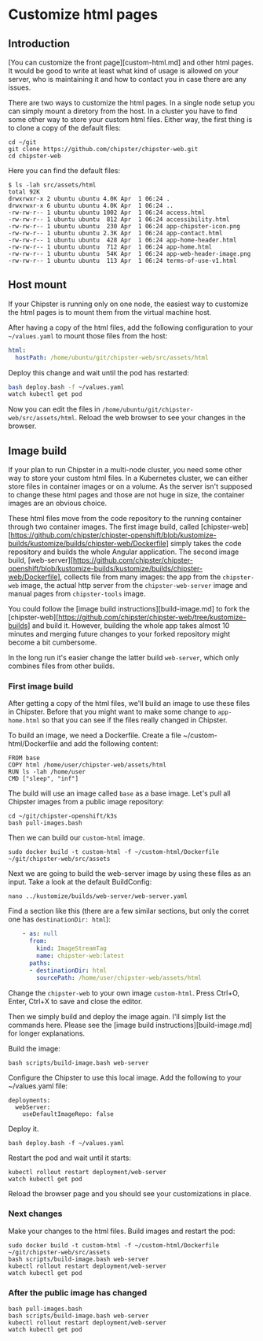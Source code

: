 # Customize html pages
## Introduction

[You can customize the front page][custom-html.md] and other html pages. It would be good to write at least 
what kind of usage is allowed on your server, who is maintaining it and how to contact you in case there
are any issues.

There are two ways to customize the html pages. In a single node setup you can simply mount a diretory from the host. In a cluster you have to find some other way to store your custom html files. Either way, the first thing is to clone a copy of the default files:

```
cd ~/git
git clone https://github.com/chipster/chipster-web.git
cd chipster-web
```

Here you can find the default files:

```
$ ls -lah src/assets/html
total 92K
drwxrwxr-x 2 ubuntu ubuntu 4.0K Apr  1 06:24 .
drwxrwxr-x 6 ubuntu ubuntu 4.0K Apr  1 06:24 ..
-rw-rw-r-- 1 ubuntu ubuntu 1002 Apr  1 06:24 access.html
-rw-rw-r-- 1 ubuntu ubuntu  812 Apr  1 06:24 accessibility.html
-rw-rw-r-- 1 ubuntu ubuntu  230 Apr  1 06:24 app-chipster-icon.png
-rw-rw-r-- 1 ubuntu ubuntu 2.3K Apr  1 06:24 app-contact.html
-rw-rw-r-- 1 ubuntu ubuntu  428 Apr  1 06:24 app-home-header.html
-rw-rw-r-- 1 ubuntu ubuntu  712 Apr  1 06:24 app-home.html
-rw-rw-r-- 1 ubuntu ubuntu  54K Apr  1 06:24 app-web-header-image.png
-rw-rw-r-- 1 ubuntu ubuntu  113 Apr  1 06:24 terms-of-use-v1.html
```

## Host mount

If your Chipster is running only on one node, the easiest way to customize the html pages is to mount them from the virtual machine host. 

After having a copy of the html files, add the following configuration to your `~/values.yaml` to mount those files from the host:

```yaml
html:
  hostPath: /home/ubuntu/git/chipster-web/src/assets/html
```

Deploy this change and wait until the pod has restarted:

```bash
bash deploy.bash -f ~/values.yaml
watch kubectl get pod
```

Now you can edit the files in `/home/ubuntu/git/chipster-web/src/assets/html`. Reload the web
browser to see your changes in the browser.

## Image build

If your plan to run Chipster in a multi-node cluster, you need some other way to store your custom html files. In a Kubernetes cluster, we can either store files in container images or on a volume. As the server isn't supposed to change these html pages and those are not huge in size, the container images are an obvious choice. 

These html files move from the code repository to the running container through two container images. The first image build, called [chipster-web][https://github.com/chipster/chipster-openshift/blob/kustomize-builds/kustomize/builds/chipster-web/Dockerfile] simply takes the code repository and builds the whole Angular application. The second image build, [web-server][https://github.com/chipster/chipster-openshift/blob/kustomize-builds/kustomize/builds/chipster-web/Dockerfile], collects file from many images: the app from the `chipster-web` image, the actual http server from the `chipster-web-server` image and manual pages from `chipster-tools` image. 

You could follow the [image build instructions][build-image.md] to fork the [chipster-web][https://github.com/chipster/chipster-web/tree/kustomize-builds] and build it. However, building the whole app takes almost 10 minutes and merging future changes to your forked repository might become a bit cumbersome. 

In the long run it's easier change the latter build `web-server`, which only combines files from other builds.

### First image build

After getting a copy of the html files, we'll build an image to use these files in Chipster. Before that you might want to make some change to `app-home.html` so that you can see if the files really changed in Chipster.

To build an image, we need a Dockerfile. Create a file ~/custom-html/Dockerfile and add the following content:

```
FROM base
COPY html /home/user/chipster-web/assets/html
RUN ls -lah /home/user
CMD ["sleep", "inf"]
```

The build will use an image called `base` as a base image. Let's pull all Chipster images from a public image repository:

```
cd ~/git/chipster-openshift/k3s
bash pull-images.bash
```

Then we can build our `custom-html` image.

```
sudo docker build -t custom-html -f ~/custom-html/Dockerfile ~/git/chipster-web/src/assets
```

Next we are going to build the web-server image by using these files as an input. Take a look at the default BuildConfig:

```
nano ../kustomize/builds/web-server/web-server.yaml 
```

Find a section like this (there are a few similar sections, but only the corret one has `destinationDir: html`):

```yaml
    - as: null
      from:
        kind: ImageStreamTag
        name: chipster-web:latest
      paths:
      - destinationDir: html
        sourcePath: /home/user/chipster-web/assets/html
```

Change the `chipster-web` to your own image `custom-html`. Press Ctrl+O, Enter, Ctrl+X to save and close the editor.

Then we simply build and deploy the image again. I'll simply list the commands here. Please see the [image build instructions][build-image.md] for longer explanations.

Build the image:

```
bash scripts/build-image.bash web-server
```

Configure the Chipster to use this local image. Add the following to your ~/values.yaml file:

```
deployments:
  webServer:
    useDefaultImageRepo: false
```

Deploy it.

```
bash deploy.bash -f ~/values.yaml
```

Restart the pod and wait until it starts:

```
kubectl rollout restart deployment/web-server
watch kubectl get pod
```

Reload the browser page and you should see your customizations in place.

### Next changes

Make your changes to the html files.
Build images and restart the pod:

```
sudo docker build -t custom-html -f ~/custom-html/Dockerfile ~/git/chipster-web/src/assets
bash scripts/build-image.bash web-server
kubectl rollout restart deployment/web-server
watch kubectl get pod
```

### After the public image has changed

```
bash pull-images.bash
bash scripts/build-image.bash web-server
kubectl rollout restart deployment/web-server
watch kubectl get pod
```